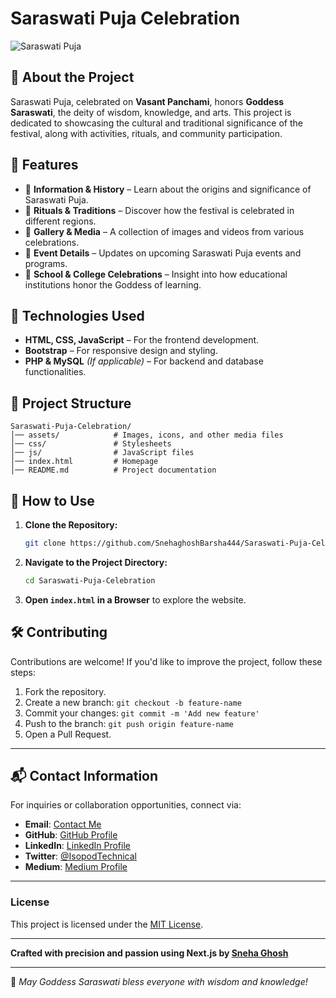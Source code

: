 # Saraswati Puja Celebration

![Saraswati Puja](https://youtu.be/4v4motEh8jM)

## 🎉 About the Project
Saraswati Puja, celebrated on **Vasant Panchami**, honors **Goddess Saraswati**, the deity of wisdom, knowledge, and arts. This project is dedicated to showcasing the cultural and traditional significance of the festival, along with activities, rituals, and community participation.

## 📌 Features
- 📖 **Information & History** – Learn about the origins and significance of Saraswati Puja.
- 🎨 **Rituals & Traditions** – Discover how the festival is celebrated in different regions.
- 📸 **Gallery & Media** – A collection of images and videos from various celebrations.
- 📅 **Event Details** – Updates on upcoming Saraswati Puja events and programs.
- 🏫 **School & College Celebrations** – Insight into how educational institutions honor the Goddess of learning.

## 🚀 Technologies Used
- **HTML, CSS, JavaScript** – For the frontend development.
- **Bootstrap** – For responsive design and styling.
- **PHP & MySQL** *(If applicable)* – For backend and database functionalities.

## 📂 Project Structure
```
Saraswati-Puja-Celebration/
│── assets/            # Images, icons, and other media files
│── css/               # Stylesheets
│── js/                # JavaScript files
│── index.html         # Homepage
│── README.md          # Project documentation
```

## 🎯 How to Use
1. **Clone the Repository:**
   ```sh
   git clone https://github.com/SnehaghoshBarsha444/Saraswati-Puja-Celebration.git
   ```
2. **Navigate to the Project Directory:**
   ```sh
   cd Saraswati-Puja-Celebration
   ```
3. **Open `index.html` in a Browser** to explore the website.

## 🛠️ Contributing
Contributions are welcome! If you'd like to improve the project, follow these steps:
1. Fork the repository.
2. Create a new branch: `git checkout -b feature-name`
3. Commit your changes: `git commit -m 'Add new feature'`
4. Push to the branch: `git push origin feature-name`
5. Open a Pull Request.

---- 

## 📬 **Contact Information**  

For inquiries or collaboration opportunities, connect via: 
- **Email**: [Contact Me](mailto:miss.webdesigner0013@gmail.com)
- **GitHub**: [GitHub Profile](https://github.com/SnehaghoshBarsha444)
- **LinkedIn**: [LinkedIn Profile](https://www.linkedin.com/in/sneha-ghosh-technical-isopod075/)
- **Twitter**: [@IsopodTechnical](https://x.com/IsopodTechnical)  
- **Medium**: [Medium Profile](https://medium.com/@Technical_Isopod_075)

---

### **License**  

This project is licensed under the [MIT License](LICENSE).  

---

**Crafted with precision and passion using Next.js by [Sneha Ghosh](https://snehaghosh-technical-isopod-portfolio.vercel.app/)**

---
💛 *May Goddess Saraswati bless everyone with wisdom and knowledge!*
